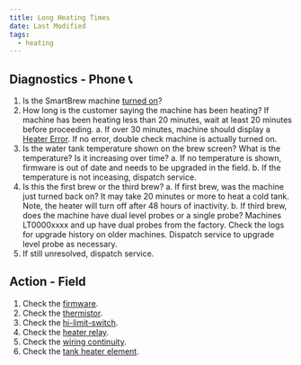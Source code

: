 ```yaml
---
title: Long Heating Times
date: Last Modified 
tags:
  - heating
---
```

## Diagnostics - Phone 📞

1. Is the SmartBrew machine [turned on](/smartbrew/kb/turn-on-machine/)?
2. How long is the customer saying the machine has been heating? If machine has been heating less than 20 minutes, wait at least 20 minutes before proceeding.
  a. If over 30 minutes, machine should display a [Heater Error](/smartbrew/kb/heater-error/). If no error, double check machine is actually turned on.
3. Is the water tank temperature shown on the brew screen?  What is the temperature?  Is it increasing over time?
  a. If no temperature is shown, firmware is out of date and needs to be upgraded in the field.
  b. If the temperature is not inceasing, dispatch service.
4. Is this the first brew or the third brew? 
  a. If first brew, was the machine just turned back on?  It may take 20 minutes or more to heat a cold tank. Note, the heater will turn off after 48 hours of inactivity.
  b. If third brew, does the machine have dual level probes or a single probe? Machines LT0000xxxx and up have dual probes from the factory. Check the logs for upgrade history on older machines. Dispatch service to upgrade level probe as necessary.
5. If still unresolved, dispatch service.


## Action - Field

1. Check the [firmware](/smartbrew/kb/outdated-firmware/).
2. Check the [thermistor](/smartbrew/kb/check-thermistor/).
3. Check the [hi-limit-switch](/smartbrew/kb/check-hi-limit/).
4. Check the [heater relay](/smartbrew/kb/check-heater-relay/).
5. Check the [wiring continuity](/smartbrew/kb/check-continuity-heater-wiring/).
6. Check the [tank heater element](/smartbrew/kb/check-element/).

